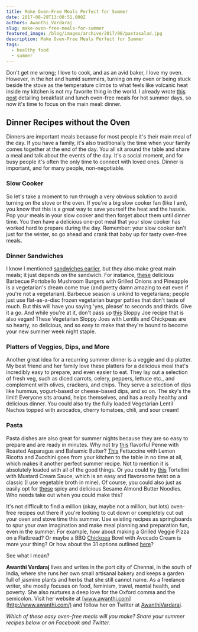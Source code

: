 ```yaml
---
title: Make Oven-Free Meals Perfect for Summer
date: 2017-08-29T13:00:51.000Z
authors: Awanthi Vardaraj
slug: make-oven-free-meals-for-summer
featured_image: /blog/images/archive/2017/08/pastasalad.jpg
description: Make Oven-Free Meals Perfect for Summer
tags:
  - healthy food
  - summer
---
```

Don't get me wrong; I love to cook, and as an avid baker, I love my oven. However, in the hot and humid summers, turning on my oven or being stuck beside the stove as the temperature climbs to what feels like volcanic heat inside my kitchen is not my favorite thing in the world. I already wrote [this post](https://www.tomatoink.com/blog/posts/meals-without-the-oven.html) detailing breakfast and lunch oven-free meals for hot summer days, so now it's time to focus on the main meal: dinner.

## Dinner Recipes without the Oven

Dinners are important meals because for most people it's their main meal of the day. If you have a family, it's also traditionally the time when your family comes together at the end of the day. You all sit around the table and share a meal and talk about the events of the day. It's a social moment, and for busy people it's often the only time to connect with loved ones. Dinner is important, and for many people, non-negotiable.

### Slow Cooker

So let's take a moment to run through a very obvious solution to avoid turning on the stove or the oven. If you're a big slow cooker fan (like I am), you know that this is a great way to save yourself the heat and the hassle. Pop your meals in your slow cooker and then forget about them until dinner time. You then have a delicious one-pot meal that your slow cooker has worked hard to prepare during the day. Remember: your slow cooker isn't just for the winter, so go ahead and crank that baby up for tasty oven-free meals.

### Dinner Sandwiches

I know I mentioned [sandwiches earlier](https://www.tomatoink.com/blog/posts/meals-without-the-oven.html), but they also make great main meals; it just depends on the sandwich. For instance, [these](http://www.floatingkitchen.net/barbecue-portobello-mushroom-burgers-with-grilled-onions-and-pineapple/) delicious Barbecue Portobello Mushroom Burgers with Grilled Onions and Pineapple is a vegetarian's dream come true (and pretty damn amazing to eat even if you're not a vegetarian). Barbecue season is unkind to vegetarians; people just use flat-as-a-disc frozen vegetarian burger patties that don't taste of much. But this will have you saying 'yes, please' to seconds and thirds. Give it a go. And while you're at it, don't pass up [this](http://www.shelikesfood.com/1/post/2015/06/vegetarian-sloppy-joes.html) Sloppy Joe recipe that is also vegan! These Vegetarian Sloppy Joes with Lentils and Chickpeas are so hearty, so delicious, and so easy to make that they're bound to become your new summer week night staple.

### Platters of Veggies, Dips, and More

Another great idea for a recurring summer dinner is a veggie and dip platter. My best friend and her family love these platters for a delicious meal that's incredibly easy to prepare, and even easier to eat. They lay out a selection of fresh veg, such as diced carrots, celery, peppers, lettuce etc., and complement with olives, crackers, and chips. They serve a selection of dips like hummus, yogurt-based or cheese-based dips, and so on. The sky's the limit! Everyone sits around, helps themselves, and has a really healthy and delicious dinner. You could also try the fully loaded Vegetarian Lentil Nachos topped with avocados, cherry tomatoes, chili, and sour cream!

### Pasta

Pasta dishes are also great for summer nights because they are so easy to prepare and are ready in minutes. Why not try [this](https://www.melskitchencafe.com/penne-with-roasted-asparagus-and-balsamic-butter/) flavorful Penne with Roasted Asparagus and Balsamic Butter? [This](https://www.savorynothings.com/fettuccine-with-lemon-ricotta-and-zucchini/) Fettuccine with Lemon Ricotta and Zucchini goes from your kitchen to the table in no time at all, which makes it another perfect summer recipe. Not to mention it is absolutely loaded with all of the good things. Or you could try [this](http://www.pumpkinnspice.com/2015/05/13/tortellini-with-mustard-cream-sauce/) Tortellini with Mustard Cream Sauce, which is an easy and flavorsome twist on a classic (I use vegetable broth in mine). Of course, you could also just as easily opt for [these](https://www.mysequinedlife.com/spicy-sesame-almond-butter-noodles/) spicy and delicious Sesame Almond Butter Noodles. Who needs take out when you could make this?

It's not difficult to find a million (okay, maybe not a million, but lots) oven-free recipes out there if you're looking to cut down or completely cut out your oven and stove time this summer. Use existing recipes as springboards to spur your own imagination and make meal planning and preparation fun, even in the summer. For example, how about making a Grilled Veggie Pizza on a Flatbread? Or maybe a BBQ [Chickpea](http://jessfuel.com/2015/05/24/bbq-chickpea-bowls-with-avocado-cream/) Bowl with Avocado Cream is more your thing? Or how about the 31 options outlined [here](https://www.purewow.com/food/no-oven-summer-dinners)?

See what I mean?

**Awanthi Vardaraj** lives and writes in the port city of Chennai, in the south of India, where she runs her own small artisanal bakery and keeps a garden full of jasmine plants and herbs that she still cannot name. As a freelance writer, she mostly focuses on food, feminism, travel, mental health, and poverty. She also nurtures a deep love for the Oxford comma and the semicolon. Visit her website at [www.awanthi.com](http://www.awanthi.com/) and follow her on Twitter at [AwanthiVardaraj](https://twitter.com/AwanthiVardaraj).

*Which of these easy oven-free meals will you make? Share your summer recipes below or on Facebook and Twitter.*
